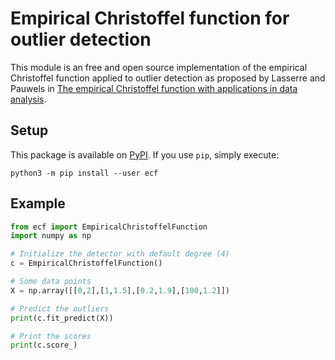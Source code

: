# Empirical Christoffel function for outlier detection

This module is an free and open source implementation of the empirical Christoffel function applied to outlier detection as proposed by Lasserre and Pauwels in [The empirical Christoffel function with applications in data analysis](https://arxiv.org/pdf/1701.02886.pdf).

## Setup

This package is available on [PyPI](https://pypi.org/project/ecf/). If you use `pip`, simply execute:

    python3 -m pip install --user ecf

## Example

```python
from ecf import EmpiricalChristoffelFunction
import numpy as np

# Initialize the detector with default degree (4)
c = EmpiricalChristoffelFunction()

# Some data points
X = np.array([[0,2],[1,1.5],[0.2,1.9],[100,1.2]])

# Predict the outliers
print(c.fit_predict(X))

# Print the scores
print(c.score_)
```

